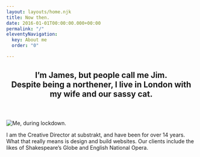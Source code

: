 ```yaml
---
layout: layouts/home.njk
title: Now then.
date: 2016-01-01T00:00:00.000+00:00
permalink: "/"
eleventyNavigation:
  key: About me
  order: "0"

---
```

<article class="c-page">
<header class="c-page__head">
<h2>I’m James, but people call me Jim. <br/>
Despite being a northener, I live in London with my wife and our sassy cat.</h2>
</header>

![Me, during lockdown.](https://res.cloudinary.com/jimsimages/image/upload/v1599816051/61C3186D-6E36-4522-ADD7-3F4C0345425A_enghvl.jpg "Me, during lockdown.")


I am the Creative Director at substrakt, and have been for over 14 years. What that really means is design and build websites. Our clients include the likes of Shakespeare’s Globe and English National Opera.
</article>